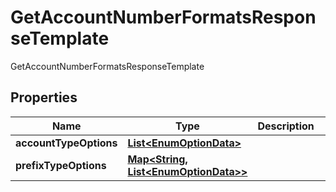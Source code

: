 

# GetAccountNumberFormatsResponseTemplate

GetAccountNumberFormatsResponseTemplate
## Properties

Name | Type | Description | Notes
------------ | ------------- | ------------- | -------------
**accountTypeOptions** | [**List&lt;EnumOptionData&gt;**](EnumOptionData.md) |  |  [optional]
**prefixTypeOptions** | [**Map&lt;String, List&lt;EnumOptionData&gt;&gt;**](List.md) |  |  [optional]



